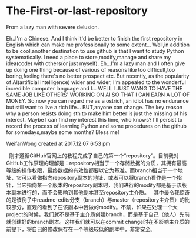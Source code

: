 # The-First-or-last-repository
From a lazy man with severe delusion.

  Eh..I'm a Chinese. And I think it'd be better to finish the first repository in English which can make me professionally to some extent...
  Well,in addition to be cool,another destination to use github is that I want to study Python systematically. I need a place to store,modify,manage and share my idea(code) with others(or just myself). Eh...I'm a lazy man and I often give up doing one thing because of various of reasons like too difficult,too boring,feeling there's no better prospect etc. But recently, as the popularity of AI(artificial intelligence) wider and wider, I'm appealed to the wonderful incredible computer language and I... WELL I JUST WANG TO HAVE THE SAME JOB LIKE OTHERS' WORKING ON AI SO THAT I CAN EARN A LOT OF MONEY.
  So,now you can regard me as a ostrich, an idiot has no endurance but still want to live a rich life...
  BUT,anyone can change. The key reason why a person resists doing sth to make him better is just the missing of his interest. Maybe I can find my interest this time, who knows?
  I'll persist to record the process of learning Python and some procedures on the github for somedays,maybe some months? 
  Bless me!
  
  WeifanWong created at 2017.12.07 6:53 pm
  
   刚才遵循GitHub官网上的教程完成了自己的第一个“repository”。目前我对GitHub工作原理的理解是：repository相当于一个存储数据的介质，其拥有最高等级的操作权限，最终数据的有效性都要以它为基准。而branch相当于一个地址，它可以看做指向repository副本的地址，或者可以将branch看作是一个指针，当它指向某一个版本的repository副本时，我们进行的modify都是基于该版本副本进行的，而不会影响到其他副本甚至repository主介质。
   其中最令我惊奇的是该例子中readme-edits分支（branch）与master（repository主介质）的比较部分，直观的看到了在该副本中我做的modify。不禁，如果在处理一个大project的时候，我们就不是基于主介质创建branch，而是基于自己（他人）先前就创建好的branch副本。这样我们就可以在commit change时在不影响主介质的前提下，将自己的修改保存在一个等级较低的副本中，非常安全。
